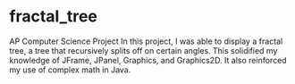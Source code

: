 # fractal_tree
AP Computer Science Project
In this project, I was able to display a fractal tree, a tree that recursively splits off on certain angles.
This solidified my knowledge of JFrame, JPanel, Graphics, and Graphics2D. It also reinforced my use of 
complex math in Java.
